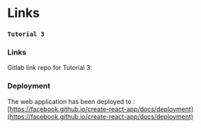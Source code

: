 # Links


### `Tutorial 3`

### Links

Gitlab link repo for Tutorial 3: [ ]()
### Deployment

The web application has been deployed to : [https://facebook.github.io/create-react-app/docs/deployment](https://facebook.github.io/create-react-app/docs/deployment)